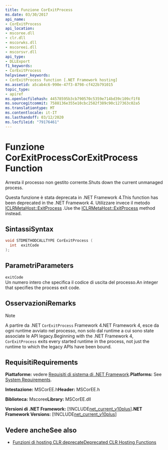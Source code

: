 ```yaml
---
title: Funzione CorExitProcess
ms.date: 03/30/2017
api_name:
- CorExitProcess
api_location:
- mscoree.dll
- clr.dll
- mscorwks.dll
- mscoreei.dll
- mscorsvr.dll
api_type:
- DLLExport
f1_keywords:
- CorExitProcess
helpviewer_keywords:
- CorExitProcess function [.NET Framework hosting]
ms.assetid: a5cab4c6-990e-47f3-8798-cf422b791015
topic_type:
- apiref
ms.openlocfilehash: 44578595b3cb790570c5359e714bd39c109cf1f8
ms.sourcegitcommit: 7588136e355e10cbc2582f389c90c127363c02a5
ms.translationtype: MT
ms.contentlocale: it-IT
ms.lasthandoff: 03/12/2020
ms.locfileid: "79176461"
---
```

# <a name="corexitprocess-function"></a><span data-ttu-id="1c3b9-102">Funzione CorExitProcess</span><span class="sxs-lookup"><span data-stu-id="1c3b9-102">CorExitProcess Function</span></span>
<span data-ttu-id="1c3b9-103">Arresta il processo non gestito corrente.</span><span class="sxs-lookup"><span data-stu-id="1c3b9-103">Shuts down the current unmanaged process.</span></span>  
  
 <span data-ttu-id="1c3b9-104">Questa funzione è stata deprecata in .NET Framework 4.</span><span class="sxs-lookup"><span data-stu-id="1c3b9-104">This function has been deprecated in the .NET Framework 4.</span></span> <span data-ttu-id="1c3b9-105">Utilizzare invece il metodo [ICLRMetaHost::ExitProcess](../../../../docs/framework/unmanaged-api/hosting/iclrmetahost-exitprocess-method.md) .</span><span class="sxs-lookup"><span data-stu-id="1c3b9-105">Use the [ICLRMetaHost::ExitProcess](../../../../docs/framework/unmanaged-api/hosting/iclrmetahost-exitprocess-method.md) method instead.</span></span>  
  
## <a name="syntax"></a><span data-ttu-id="1c3b9-106">Sintassi</span><span class="sxs-lookup"><span data-stu-id="1c3b9-106">Syntax</span></span>  
  
```cpp  
void STDMETHODCALLTYPE CorExitProcess (
  int  exitCode  
);  
```  
  
## <a name="parameters"></a><span data-ttu-id="1c3b9-107">Parametri</span><span class="sxs-lookup"><span data-stu-id="1c3b9-107">Parameters</span></span>  
 `exitCode`  
 <span data-ttu-id="1c3b9-108">Un numero intero che specifica il codice di uscita del processo.</span><span class="sxs-lookup"><span data-stu-id="1c3b9-108">An integer that specifies the process exit code.</span></span>  
  
## <a name="remarks"></a><span data-ttu-id="1c3b9-109">Osservazioni</span><span class="sxs-lookup"><span data-stu-id="1c3b9-109">Remarks</span></span>  
  
> [!NOTE]
> <span data-ttu-id="1c3b9-110">A partire da .NET `CorExitProcess` Framework 4.NET Framework 4, esce da ogni runtime avviato nel processo, non solo dal runtime a cui sono state associate le API legacy.</span><span class="sxs-lookup"><span data-stu-id="1c3b9-110">Beginning with the .NET Framework 4, `CorExitProcess` exits every started runtime in the process, not just the runtime to which the legacy APIs have been bound.</span></span>  
  
## <a name="requirements"></a><span data-ttu-id="1c3b9-111">Requisiti</span><span class="sxs-lookup"><span data-stu-id="1c3b9-111">Requirements</span></span>  
 <span data-ttu-id="1c3b9-112">**Piattaforme:** vedere [Requisiti di sistema di .NET Framework](../../../../docs/framework/get-started/system-requirements.md).</span><span class="sxs-lookup"><span data-stu-id="1c3b9-112">**Platforms:** See [System Requirements](../../../../docs/framework/get-started/system-requirements.md).</span></span>  
  
 <span data-ttu-id="1c3b9-113">**Intestazione:** MSCorEE.h</span><span class="sxs-lookup"><span data-stu-id="1c3b9-113">**Header:** MSCorEE.h</span></span>  
  
 <span data-ttu-id="1c3b9-114">**Biblioteca:** Mscoree</span><span class="sxs-lookup"><span data-stu-id="1c3b9-114">**Library:** MSCorEE.dll</span></span>  
  
 <span data-ttu-id="1c3b9-115">**Versioni di .NET Framework:** [!INCLUDE[net_current_v10plus](../../../../includes/net-current-v10plus-md.md)]</span><span class="sxs-lookup"><span data-stu-id="1c3b9-115">**.NET Framework Versions:** [!INCLUDE[net_current_v10plus](../../../../includes/net-current-v10plus-md.md)]</span></span>  
  
## <a name="see-also"></a><span data-ttu-id="1c3b9-116">Vedere anche</span><span class="sxs-lookup"><span data-stu-id="1c3b9-116">See also</span></span>

- [<span data-ttu-id="1c3b9-117">Funzioni di hosting CLR deprecate</span><span class="sxs-lookup"><span data-stu-id="1c3b9-117">Deprecated CLR Hosting Functions</span></span>](../../../../docs/framework/unmanaged-api/hosting/deprecated-clr-hosting-functions.md)
